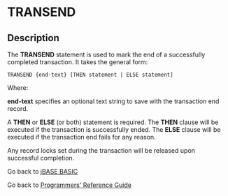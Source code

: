 # TRANSEND

<PageHeader />

## Description

The **TRANSEND** statement is used to mark the end of a successfully completed transaction. It takes the general form:

```
TRANSEND {end-text} [THEN statement | ELSE statement]
```

Where:

**end-text** specifies an optional text string to save with the transaction end record.

A **THEN** or **ELSE** (or both) statement is required. The **THEN** clause will be executed if the transaction is successfully ended. The **ELSE** clause will be executed if the transaction end fails for any reason.

Any record locks set during the transaction will be released upon successful completion.

Go back to [jBASE BASIC](./../README.md)

Go back to [Programmers' Reference Guide](./../../reference-guides/jbc/README.md)

<PageFooter />
